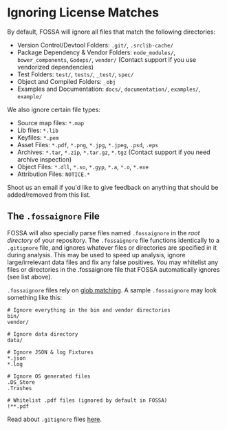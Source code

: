 # Ignoring License Matches

By default, FOSSA will ignore all files that match the following directories:

- Version Control/Devtool Folders: `.git/`, `.srclib-cache/` 
- Package Dependency & Vendor Folders: `node_modules/`, `bower_components`, `Godeps/`, `vendor/` (Contact support if you use vendorized dependencies)
- Test Folders: `test/`, `tests/`, `_test/`, `spec/`
- Object and Compiled Folders: `_obj`
- Examples and Documentation: `docs/`, `documentation/`, `examples/`, `example/`

We also ignore certain file types:

- Source map files: `*.map`
- Lib files: `*.lib`
- Keyfiles: `*.pem`
- Asset Files: `*.pdf`, `*.png`, `*.jpg`, `*.jpeg`, `.psd`, `.eps`
- Archives: `*.tar`, `*.zip`, `*.tar.gz`, `*.tgz` (Contact support if you need archive inspection)
- Object Files: `*.dll`, `*.so`, `*.gyp`, `*.a`, `*.o`, `*.exe`
- Attribution Files: `NOTICE.*`

Shoot us an email if you'd like to give feedback on anything that should be added/removed from this list.

## The `.fossaignore` File
  
FOSSA will also specially parse files named `.fossaignore` in the *root directory* of your repository.  The `.fossaignore` file functions identically to a `.gitignore` file, and ignores whatever files or directories are specified in it during analysis.  This may be used to speed up analysis, ignore large/irrelevant data files and fix any false positives. You may whitelist any files or directories in the .fossaignore file that FOSSA automatically ignores (see list above).

`.fossaignore` files rely on [glob matching](https://en.wikipedia.org/wiki/Glob_%28programming%29).  A sample `.fossaignore` may look something like this:

```
# Ignore everything in the bin and vendor directories
bin/
vendor/

# Ignore data directory
data/

# Ignore JSON & log Fixtures
*.json
*.log

# Ignore OS generated files 
.DS_Store
.Trashes

# Whitelist .pdf files (ignored by default in FOSSA)
!**.pdf
```

Read about `.gitignore` files [here](http://git-scm.com/docs/gitignore).
